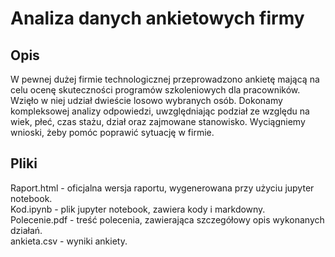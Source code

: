 # Analiza danych ankietowych firmy

## Opis
W pewnej dużej firmie technologicznej przeprowadzono ankietę mającą na celu ocenę skuteczności programów szkoleniowych dla pracowników. Wzięło w niej udział dwieście losowo wybranych osób. Dokonamy kompleksowej analizy odpowiedzi, uwzględniając podział ze względu na wiek, płeć, czas stażu, dział oraz zajmowane stanowisko. Wyciągniemy wnioski, żeby pomóc poprawić sytuację w firmie.

## Pliki
Raport.html - oficjalna wersja raportu, wygenerowana przy użyciu jupyter notebook.  
Kod.ipynb - plik jupyter notebook, zawiera kody i markdowny.  
Polecenie.pdf - treść polecenia, zawierająca szczegółowy opis wykonanych działań.  
ankieta.csv - wyniki ankiety.
